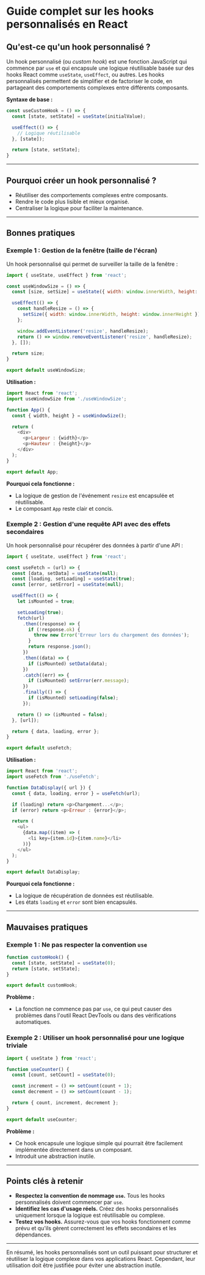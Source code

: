 # Guide complet sur les hooks personnalisés en React

## Qu'est-ce qu'un hook personnalisé ?

Un hook personnalisé (ou *custom hook*) est une fonction JavaScript qui commence par `use` et qui encapsule une logique réutilisable basée sur des hooks React comme `useState`, `useEffect`, ou autres. Les hooks personnalisés permettent de simplifier et de factoriser le code, en partageant des comportements complexes entre différents composants.

**Syntaxe de base :**
```javascript
const useCustomHook = () => {
  const [state, setState] = useState(initialValue);

  useEffect(() => {
    // Logique réutilisable
  }, [state]);

  return [state, setState];
}
```

---

## Pourquoi créer un hook personnalisé ?

- Réutiliser des comportements complexes entre composants.
- Rendre le code plus lisible et mieux organisé.
- Centraliser la logique pour faciliter la maintenance.

---

## Bonnes pratiques

### Exemple 1 : Gestion de la fenêtre (taille de l'écran)

Un hook personnalisé qui permet de surveiller la taille de la fenêtre :

```javascript
import { useState, useEffect } from 'react';

const useWindowSize = () => {
  const [size, setSize] = useState({ width: window.innerWidth, height: window.innerHeight });

  useEffect(() => {
    const handleResize = () => {
      setSize({ width: window.innerWidth, height: window.innerHeight });
    };

    window.addEventListener('resize', handleResize);
    return () => window.removeEventListener('resize', handleResize);
  }, []);

  return size;
}

export default useWindowSize;
```
**Utilisation :**
```javascript
import React from 'react';
import useWindowSize from './useWindowSize';

function App() {
  const { width, height } = useWindowSize();

  return (
    <div>
      <p>Largeur : {width}</p>
      <p>Hauteur : {height}</p>
    </div>
  );
}

export default App;
```
**Pourquoi cela fonctionne :**
- La logique de gestion de l'événement `resize` est encapsulée et réutilisable.
- Le composant `App` reste clair et concis.

### Exemple 2 : Gestion d'une requête API avec des effets secondaires

Un hook personnalisé pour récupérer des données à partir d'une API :

```javascript
import { useState, useEffect } from 'react';

const useFetch = (url) => {
  const [data, setData] = useState(null);
  const [loading, setLoading] = useState(true);
  const [error, setError] = useState(null);

  useEffect(() => {
    let isMounted = true;

    setLoading(true);
    fetch(url)
      .then((response) => {
        if (!response.ok) {
          throw new Error('Erreur lors du chargement des données');
        }
        return response.json();
      })
      .then((data) => {
        if (isMounted) setData(data);
      })
      .catch((err) => {
        if (isMounted) setError(err.message);
      })
      .finally(() => {
        if (isMounted) setLoading(false);
      });

    return () => (isMounted = false);
  }, [url]);

  return { data, loading, error };
}

export default useFetch;
```
**Utilisation :**
```javascript
import React from 'react';
import useFetch from './useFetch';

function DataDisplay({ url }) {
  const { data, loading, error } = useFetch(url);

  if (loading) return <p>Chargement...</p>;
  if (error) return <p>Erreur : {error}</p>;

  return (
    <ul>
      {data.map((item) => (
        <li key={item.id}>{item.name}</li>
      ))}
    </ul>
  );
}

export default DataDisplay;
```
**Pourquoi cela fonctionne :**
- La logique de récupération de données est réutilisable.
- Les états `loading` et `error` sont bien encapsulés.

---

## Mauvaises pratiques

### Exemple 1 : Ne pas respecter la convention `use`

```javascript
function customHook() {
  const [state, setState] = useState(0);
  return [state, setState];
}

export default customHook;
```
**Problème :**
- La fonction ne commence pas par `use`, ce qui peut causer des problèmes dans l'outil React DevTools ou dans des vérifications automatiques.

### Exemple 2 : Utiliser un hook personnalisé pour une logique triviale

```javascript
import { useState } from 'react';

function useCounter() {
  const [count, setCount] = useState(0);

  const increment = () => setCount(count + 1);
  const decrement = () => setCount(count - 1);

  return { count, increment, decrement };
}

export default useCounter;
```
**Problème :**
- Ce hook encapsule une logique simple qui pourrait être facilement implémentée directement dans un composant.
- Introduit une abstraction inutile.

---

## Points clés à retenir
- **Respectez la convention de nommage `use`.** Tous les hooks personnalisés doivent commencer par `use`.
- **Identifiez les cas d'usage réels.** Créez des hooks personnalisés uniquement lorsque la logique est réutilisable ou complexe.
- **Testez vos hooks.** Assurez-vous que vos hooks fonctionnent comme prévu et qu'ils gèrent correctement les effets secondaires et les dépendances.

---

En résumé, les hooks personnalisés sont un outil puissant pour structurer et réutiliser la logique complexe dans vos applications React. Cependant, leur utilisation doit être justifiée pour éviter une abstraction inutile.

